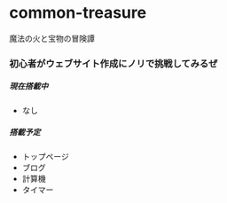 # common-treasure
魔法の火と宝物の冒険譚

### 初心者がウェブサイト作成にノリで挑戦してみるぜ

##### 現在搭載中
- なし

##### 搭載予定
- トップページ
- ブログ
- 計算機
- タイマー
